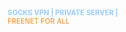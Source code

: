<br></br>
<b><font color="#99CCFF"> SOCKS VPN | PRIVATE SERVER | <br></font></b>
<font><font color="#F88716">FREENET FOR ALL<br></font><br>
